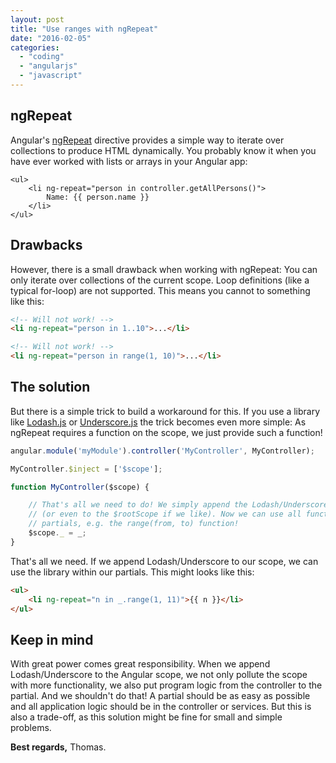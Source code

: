 ```yaml
---
layout: post
title: "Use ranges with ngRepeat"
date: "2016-02-05"
categories: 
  - "coding"
  - "angularjs"
  - "javascript"
---
```


## ngRepeat

Angular's [ngRepeat](https://docs.angularjs.org/api/ng/directive/ngRepeat) directive provides a simple way to iterate over collections to produce HTML dynamically. 
You probably know it when you have ever worked with lists or arrays in your Angular app:

````angular2html
<ul>
    <li ng-repeat="person in controller.getAllPersons()">
        Name: {{ person.name }}
    </li>
</ul>
````

## Drawbacks

However, there is a small drawback when working with ngRepeat: 
You can only iterate over collections of the current scope. 
Loop definitions (like a typical for-loop) are not supported. 
This means you cannot to something like this:

```html
<!-- Will not work! -->
<li ng-repeat="person in 1..10">...</li>

<!-- Will not work! -->
<li ng-repeat="person in range(1, 10)">...</li>
```

## The solution

But there is a simple trick to build a workaround for this. 
If you use a library like [Lodash.js](https://lodash.com) or [Underscore.js](http://underscorejs.org) the trick becomes even more simple: 
As ngRepeat requires a function on the scope, we just provide such a function!

````javascript
angular.module('myModule').controller('MyController', MyController);

MyController.$inject = ['$scope'];

function MyController($scope) {

    // That's all we need to do! We simply append the Lodash/Underscore library to the current scope
    // (or even to the $rootScope if we like). Now we can use all functions from the library in our
    // partials, e.g. the range(from, to) function!
    $scope._ = _;
}
````

That's all we need. If we append Lodash/Underscore to our scope, we can use the library within our partials. This might looks like this:

````html
<ul>
    <li ng-repeat="n in _.range(1, 11)">{{ n }}</li>
</ul>
````

## Keep in mind

With great power comes great responsibility. 
When we append Lodash/Underscore to the Angular scope, we not only pollute the scope with more functionality, we also put program logic from the controller to the partial. 
And we shouldn't do that! 
A partial should be as easy as possible and all application logic should be in the controller or services. 
But this is also a trade-off, as this solution might be fine for small and simple problems.

**Best regards,** Thomas.
